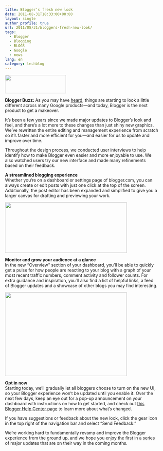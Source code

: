 ```yaml
---
title: Blogger’s fresh new look
date: 2011-08-31T18:33:00+00:00
layout: single
author_profile: true
url: 2011/08/31/bloggers-fresh-new-look/
tags:
  - Blogger
  - Blogging
  - BLOGS
  - Google
  - news
lang: en
category: techblog
---
```

<div dir="ltr" trbidi="on">
  <div>
    <a href="http://2.bp.blogspot.com/-H5Dnf5JJBVs/Tl53HtvJu4I/AAAAAAAAEAU/NqxL_ZT8ae4/s1600/blogger_logo.png" imageanchor="1"><img border="0" height="60" src="http://2.bp.blogspot.com/-H5Dnf5JJBVs/Tl53HtvJu4I/AAAAAAAAEAU/NqxL_ZT8ae4/s200/blogger_logo.png" width="200" /></a>
  </div>
  
  <p>
    <b>Blogger Buzz:</b> As you may have <a href="http://googleblog.blogspot.com/2011/06/evolving-google-design-and-experience.html">heard</a>, things are starting to look a little different across many Google products—and today, Blogger is the next product to get a makeover.
  </p>
  
  <p>
    It’s been a few years since we made major updates to Blogger’s look and feel, and there’s a lot more to these changes than just shiny new graphics. We’ve rewritten the entire editing and management experience from scratch so it’s faster and more efficient for you—and easier for us to update and improve over time.
  </p>
  
  <p>
    Throughout the design process, we conducted user interviews to help identify how to make Blogger even easier and more enjoyable to use. We also watched users try our new interface and made many refinements based on their feedback.
  </p>
  
  <p>
    <b>A streamlined blogging experience</b><br />Whether you’re on a dashboard or settings page of blogger.com, you can always create or edit posts with just one click at the top of the screen. Additionally, the post editor has been expanded and simplified to give you a larger canvas for drafting and previewing your work.
  </p>
  
  <div>
    <a href="http://1.bp.blogspot.com/-hbTv781WuV4/Tl509AqAAaI/AAAAAAAAEAM/HTNq3zoh584/s1600/after+blogger.png" imageanchor="1"><img border="0" height="166" src="http://1.bp.blogspot.com/-hbTv781WuV4/Tl509AqAAaI/AAAAAAAAEAM/HTNq3zoh584/s400/after+blogger.png" width="400" /></a>
  </div>
  
  <p>
    <b>Monitor and grow your audience at a glance</b><br />In the new “Overview” section of your dashboard, you’ll be able to quickly get a pulse for how people are reacting to your blog with a graph of your most recent traffic numbers, comment activity and follower counts. For extra guidance and inspiration, you’ll also find a list of helpful links, a feed of Blogger updates and a showcase of other blogs you may find interesting.
  </p>
  
  <div>
    <a href="http://4.bp.blogspot.com/-E59qICk66BE/Tl51Az6n0pI/AAAAAAAAEAQ/Hb1celDBhTI/s1600/dashboard.png" imageanchor="1"><img border="0" height="275" src="http://4.bp.blogspot.com/-E59qICk66BE/Tl51Az6n0pI/AAAAAAAAEAQ/Hb1celDBhTI/s400/dashboard.png" width="400" /></a>
  </div>
  
  <p>
    <b>Opt in now</b><br />Starting today, we’ll gradually let all bloggers choose to turn on the new UI, so your Blogger experience won’t be updated until you enable it. Over the next few days, keep an eye out for a pop-up announcement on your dashboard with instructions on how to get started, and check out <a href="http://www.google.com/support/blogger/bin/answer.py?answer=1623800">this Blogger Help Center page</a> to learn more about what’s changed.
  </p>
  
  <p>
    If you have suggestions or feedback about the new look, click the gear icon in the top right of the navigation bar and select “Send Feedback.”
  </p>
  
  <p>
    We’re working hard to fundamentally revamp and improve the Blogger experience from the ground up, and we hope you enjoy the first in a series of major updates that are on their way in the coming months.
  </p>
</div>